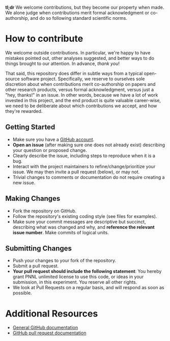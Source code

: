 **tl;dr** We welcome contributions, but they become our property when made. We alone judge when contributions merit formal acknowledgment or co-authorship, and do so following standard scientific norms.

# How to contribute

We welcome outside contributions. In particular, we're happy to have mistakes pointed out, other analyses suggested, and better ways to do things brought to our attention. In advance, *thank you*!

That said, this repository does differ in subtle ways from a typical open-source software project. Specifically, we reserve to ourselves sole discretion about when contributions merit co-authorship on papers and other research products, versus formal acknowledgment, versus just a "hey, thanks!" in an issue. In other words, because we have a lot of work invested in this project, and the end product is quite valuable career-wise, we need to be deliberate about which contributions we accept, and how they're rewarded.

## Getting Started

* Make sure you have a [GitHub account](https://github.com/signup/free).
* **Open an issue** (after making sure one does not already exist) describing your question or proposed change.
* Clearly describe the issue, including steps to reproduce when it is a bug.
* Interact with the project maintainers to refine/change/prioritize your issue. We may then invite a pull request (below), or may not.
* Trivial changes to comments or documentation do not require creating a new issue.

## Making Changes

* Fork the repository on GitHub.
* Follow the repository's existing coding style (see files for examples).
* Make sure your commit messages are descriptive but succinct, describing what was changed and why, and **reference the relevant issue number**. Make commits of logical units.

## Submitting Changes

* Push your changes to your fork of the repository.
* Submit a pull request.
* **Your pull request should include the following statement**: You hereby grant PNNL unlimited license to use this code, or ideas in your submission, in this experiment. You reserve all other rights.
* We look at Pull Requests on a regular basis, and will respond as soon as possible.

# Additional Resources

* [General GitHub documentation](http://help.github.com/)
* [GitHub pull request documentation](http://help.github.com/send-pull-requests/)
